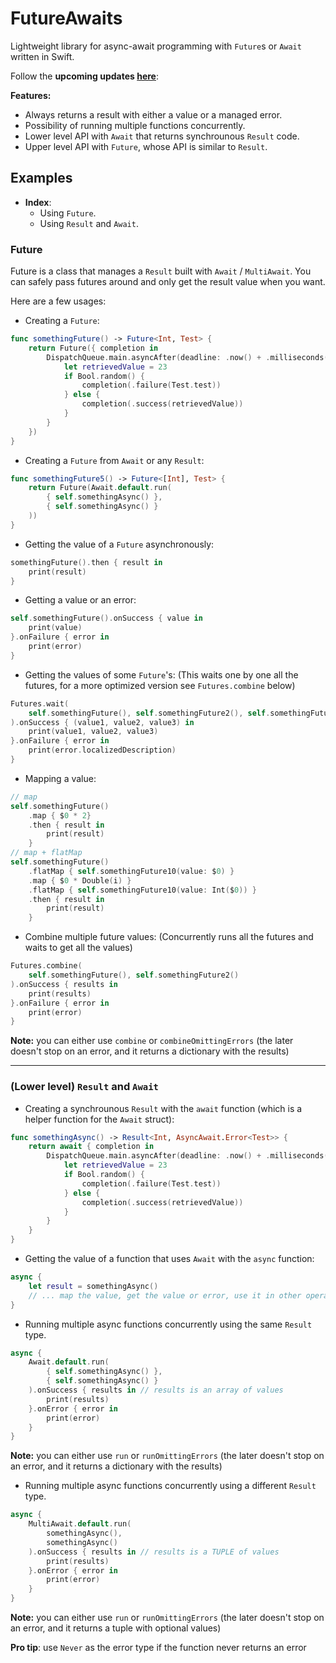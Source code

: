 # FutureAwaits

Lightweight library for async-await programming with `Future`s or `Await` written in Swift.

Follow the **upcoming updates [here](https://trello.com/b/uVivmHBM)**:

**Features:**
- Always returns a result with either a value or a managed error.
- Possibility of running multiple functions concurrently.
- Lower level API with `Await` that returns synchrounous `Result` code.
- Upper level API with `Future`, whose API is similar to `Result`.

## Examples

- **Index**:
	- Using `Future`.
	- Using `Result` and `Await`.

### Future

Future is a class that manages a `Result` built with `Await` / `MultiAwait`.
You can safely pass futures around and only get the result value when you want.

Here are a few usages:

- Creating a `Future`:
```swift
func somethingFuture() -> Future<Int, Test> {
    return Future({ completion in
        DispatchQueue.main.asyncAfter(deadline: .now() + .milliseconds(500)) {
            let retrievedValue = 23
            if Bool.random() {
                completion(.failure(Test.test))
            } else {
                completion(.success(retrievedValue))
            }
        }
    })
}
```

- Creating a `Future` from `Await` or any `Result`:
```swift
func somethingFuture5() -> Future<[Int], Test> {
    return Future(Await.default.run(
        { self.somethingAsync() },
        { self.somethingAsync() }
    ))
}
```

- Getting the value of a `Future` asynchronously:
```swift
somethingFuture().then { result in
    print(result)
}
```

- Getting a value or an error:
```swift
self.somethingFuture().onSuccess { value in
    print(value)
}.onFailure { error in
    print(error)
}
```

- Getting the values of some `Future`'s:
(This waits one by one all the futures, for a more optimized version see `Futures.combine` below)
```swift
Futures.wait(
    self.somethingFuture(), self.somethingFuture2(), self.somethingFuture3()
).onSuccess { (value1, value2, value3) in
    print(value1, value2, value3)
}.onFailure { error in
    print(error.localizedDescription)
}
```

- Mapping a value:
```swift
// map
self.somethingFuture()
    .map { $0 * 2}
    .then { result in
        print(result)
    }
// map + flatMap     
self.somethingFuture()
	.flatMap { self.somethingFuture10(value: $0) }
	.map { $0 * Double(i) }
	.flatMap { self.somethingFuture10(value: Int($0)) }
	.then { result in
		print(result)
	}
```

- Combine multiple future values:
(Concurrently runs all the futures and waits to get all the values)
```swift
Futures.combine(
    self.somethingFuture(), self.somethingFuture2()
).onSuccess { results in
    print(results)
}.onFailure { error in
    print(error)
}
```
**Note:** you can either use `combine` or `combineOmittingErrors` (the later doesn't stop on an error, and it returns a dictionary with the results)

---

### (Lower level) `Result` and `Await`

- Creating a synchrounous `Result` with the `await` function (which is a helper function for the `Await` struct):
```swift
func somethingAsync() -> Result<Int, AsyncAwait.Error<Test>> {
    return await { completion in
        DispatchQueue.main.asyncAfter(deadline: .now() + .milliseconds(500)) {
            let retrievedValue = 23
            if Bool.random() {
                completion(.failure(Test.test))
            } else {
                completion(.success(retrievedValue))
            }
        }
    }
}
```

- Getting the value of a function that uses `Await` with the `async` function:
```swift
async {
    let result = somethingAsync()
    // ... map the value, get the value or error, use it in other operation, etc
}
```

- Running multiple async functions concurrently using the same `Result` type.
```swift
async {
    Await.default.run(
        { self.somethingAsync() },
        { self.somethingAsync() }
    ).onSuccess { results in // results is an array of values
        print(results)
    }.onError { error in
        print(error)
    }
}
```
**Note:** you can either use `run` or `runOmittingErrors` (the later doesn't stop on an error, and it returns a dictionary with the results)

- Running multiple async functions concurrently using a different `Result` type.
```swift
async {
    MultiAwait.default.run(
        somethingAsync(),
        somethingAsync()
    ).onSuccess { results in // results is a TUPLE of values
        print(results)
    }.onError { error in
        print(error)
    }
}
```
**Note:** you can either use `run` or `runOmittingErrors` (the later doesn't stop on an error, and it returns a tuple with optional values)

**Pro tip**: use `Never` as the error type if the function never returns an error
